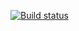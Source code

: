 [![Build status](https://ci.appveyor.com/api/projects/status/github/BizTalkComponents/HttpXmlValidator?branch=master)](https://ci.appveyor.com/api/projects/status/github/BizTalkComponents/HttpXmlValidator/branch/master)
